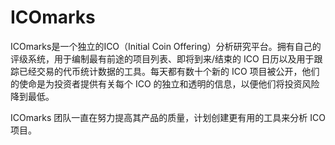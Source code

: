 # 

# ICOmarks

ICOmarks是一个独立的ICO（Initial Coin Offering）分析研究平台。拥有自己的评级系统，用于编制最有前途的项目列表、即将到来/结束的 ICO 日历以及用于跟踪已经交易的代币统计数据的工具。每天都有数十个新的 ICO 项目被公开，他们的使命是为投资者提供有关每个 ICO 的独立和透明的信息，以便他们将投资风险降到最低。

ICOmarks 团队一直在努力提高其产品的质量，计划创建更有用的工具来分析 ICO 项目。

